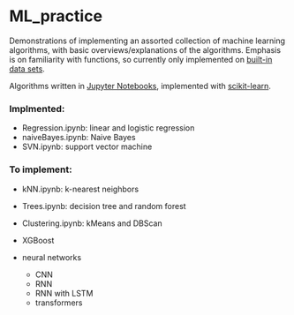 # ML_practice

Demonstrations of implementing an assorted collection of machine learning algorithms, with basic overviews/explanations of the algorithms. Emphasis is on familiarity with functions, so currently only implemented on [built-in data sets](https://scikit-learn.org/stable/datasets/real_world.html).

Algorithms written in [Jupyter Notebooks](https://jupyter.org/), implemented with [scikit-learn](https://scikit-learn.org/stable/).

### Implmented: ###

* Regression.ipynb: linear and logistic regression
* naiveBayes.ipynb: Naive Bayes
* SVN.ipynb: support vector machine

### To implement: ###

* kNN.ipynb: k-nearest neighbors
* Trees.ipynb: decision tree and random forest
* Clustering.ipynb: kMeans and DBScan

* XGBoost
* neural networks
	* CNN
	* RNN
	* RNN with LSTM
	* transformers
